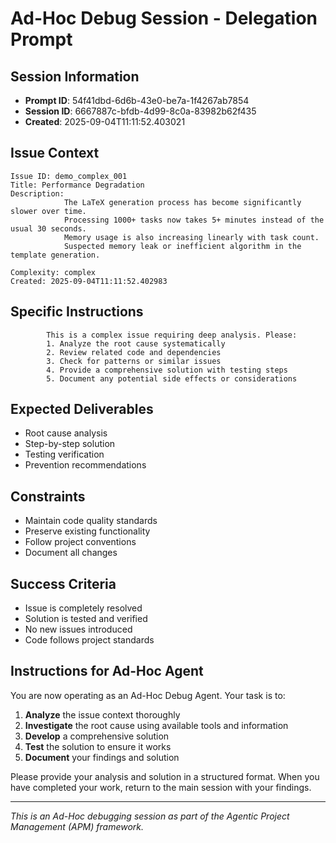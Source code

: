 
# Ad-Hoc Debug Session - Delegation Prompt

## Session Information
- **Prompt ID**: 54f41dbd-6d6b-43e0-be7a-1f4267ab7854
- **Session ID**: 6667887c-bfdb-4d99-8c0a-83982b62f435
- **Created**: 2025-09-04T11:11:52.403021

## Issue Context
```
Issue ID: demo_complex_001
Title: Performance Degradation
Description: 
            The LaTeX generation process has become significantly slower over time.
            Processing 1000+ tasks now takes 5+ minutes instead of the usual 30 seconds.
            Memory usage is also increasing linearly with task count.
            Suspected memory leak or inefficient algorithm in the template generation.
            
Complexity: complex
Created: 2025-09-04T11:11:52.402983
```

## Specific Instructions

            This is a complex issue requiring deep analysis. Please:
            1. Analyze the root cause systematically
            2. Review related code and dependencies
            3. Check for patterns or similar issues
            4. Provide a comprehensive solution with testing steps
            5. Document any potential side effects or considerations
            

## Expected Deliverables
- Root cause analysis
- Step-by-step solution
- Testing verification
- Prevention recommendations

## Constraints
- Maintain code quality standards
- Preserve existing functionality
- Follow project conventions
- Document all changes

## Success Criteria
- Issue is completely resolved
- Solution is tested and verified
- No new issues introduced
- Code follows project standards

## Instructions for Ad-Hoc Agent
You are now operating as an Ad-Hoc Debug Agent. Your task is to:

1. **Analyze** the issue context thoroughly
2. **Investigate** the root cause using available tools and information
3. **Develop** a comprehensive solution
4. **Test** the solution to ensure it works
5. **Document** your findings and solution

Please provide your analysis and solution in a structured format. When you have completed your work, return to the main session with your findings.

---
*This is an Ad-Hoc debugging session as part of the Agentic Project Management (APM) framework.*
